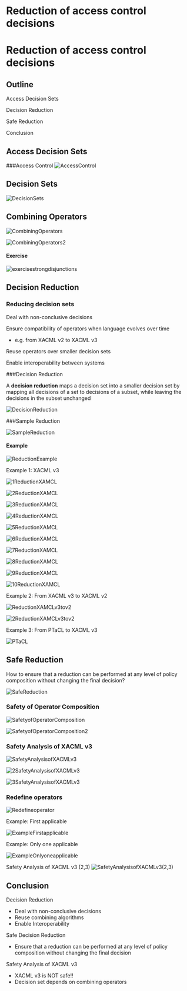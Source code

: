 # Reduction of access control decisions

# Reduction of access control decisions

## Outline

Access Decision Sets

Decision Reduction

Safe Reduction

Conclusion

## Access Decision Sets

###Access Control
![AccessControl](AccessControl.png)

## Decision Sets

 ![DecisionSets](DecisionSets.png)

## Combining Operators

 ![CombiningOperators](CombiningOperators.png)

 ![CombiningOperators2](CombiningOperators2.png)

#### Exercise

 ![exercisestrongdisjunctions](exercisestrongdisjunctions.png)

## Decision Reduction

### Reducing decision sets

Deal with non-conclusive decisions 

Ensure compatibility of operators when language evolves over time 

* e.g. from XACML v2 to XACML v3 

Reuse operators over smaller decision sets 

Enable interoperability between systems

###Decision Reduction

A **decision reduction** maps a decision set into a smaller decision set by mapping all decisions of a set to decisions of a subset, while leaving the decisions in the subset unchanged

 ![DecisionReduction](DecisionReduction.png)

###Sample Reduction

 ![SampleReduction](SampleReduction.png)

#### Example

 ![ReductionExample](ReductionExample.png)

Example 1: XACML v3

 ![1ReductionXAMCL](1ReductionXAMCL.png)

 ![2ReductionXAMCL](2ReductionXAMCL.png)

 ![3ReductionXAMCL](3ReductionXAMCL.png)

 ![4ReductionXAMCL](4ReductionXAMCL.png)

 ![5ReductionXAMCL](5ReductionXAMCL.png)

 ![6ReductionXAMCL](6ReductionXAMCL.png)

 ![7ReductionXAMCL](7ReductionXAMCL.png)

 ![8ReductionXAMCL](8ReductionXAMCL.png)

 ![9ReductionXAMCL](9ReductionXAMCL.png)

 ![10ReductionXAMCL](10ReductionXAMCL.png)

Example 2: From XACML v3 to XACML v2

 ![ReductionXAMCLv3tov2](ReductionXAMCLv3tov2.png)

 ![2ReductionXAMCLv3tov2](2ReductionXAMCLv3tov2.png)

Example 3: From PTaCL to XACML v3

 ![PTaCL](PTaCL.png)

## Safe Reduction

How to ensure that a reduction can be performed at any level of policy composition without changing the final decision?

 ![SafeReduction](SafeReduction.png)

### Safety of Operator Composition

 ![SafetyofOperatorComposition](SafetyofOperatorComposition.png)

 ![SafetyofOperatorComposition2](SafetyofOperatorComposition2.png)

### Safety Analysis of XACML v3

 ![SafetyAnalysisofXACMLv3](SafetyAnalysisofXACMLv3.png)

 ![2SafetyAnalysisofXACMLv3](2SafetyAnalysisofXACMLv3.png)

 ![3SafetyAnalysisofXACMLv3](3SafetyAnalysisofXACMLv3.png)

### Redefine operators

 ![Redefineoperator](Redefineoperator.png)

Example: First applicable

 ![ExampleFirstapplicable](ExampleFirstapplicable.png)

Example: Only one applicable

 ![ExampleOnlyoneapplicable](ExampleOnlyoneapplicable.png)

Safety Analysis of XACML v3 (2,3) ![SafetyAnalysisofXACMLv3(2,3)](SafetyAnalysisofXACMLv32,3.png)

## Conclusion

Decision Reduction

* Deal with non-conclusive decisions
* Reuse combining algorithms
* Enable Interoperability

Safe Decision Reduction

* Ensure that a reduction can be performed at any level of policy composition without changing the final decision

Safety Analysis of XACML v3

* XACML v3 is NOT safe!!
* Decision set depends on combining operators